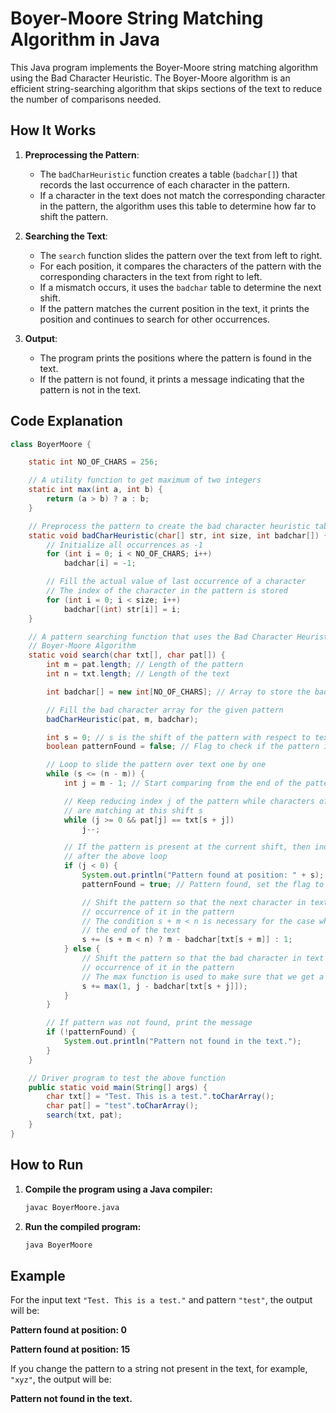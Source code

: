 # Boyer-Moore String Matching Algorithm in Java

This Java program implements the Boyer-Moore string matching algorithm using the Bad Character Heuristic. The Boyer-Moore algorithm is an efficient string-searching algorithm that skips sections of the text to reduce the number of comparisons needed.

## How It Works

1. **Preprocessing the Pattern**:

   - The `badCharHeuristic` function creates a table (`badchar[]`) that records the last occurrence of each character in the pattern.
   - If a character in the text does not match the corresponding character in the pattern, the algorithm uses this table to determine how far to shift the pattern.

2. **Searching the Text**:

   - The `search` function slides the pattern over the text from left to right.
   - For each position, it compares the characters of the pattern with the corresponding characters in the text from right to left.
   - If a mismatch occurs, it uses the `badchar` table to determine the next shift.
   - If the pattern matches the current position in the text, it prints the position and continues to search for other occurrences.

3. **Output**:
   - The program prints the positions where the pattern is found in the text.
   - If the pattern is not found, it prints a message indicating that the pattern is not in the text.

## Code Explanation

```java
class BoyerMoore {

    static int NO_OF_CHARS = 256;

    // A utility function to get maximum of two integers
    static int max(int a, int b) {
        return (a > b) ? a : b;
    }

    // Preprocess the pattern to create the bad character heuristic table
    static void badCharHeuristic(char[] str, int size, int badchar[]) {
        // Initialize all occurrences as -1
        for (int i = 0; i < NO_OF_CHARS; i++)
            badchar[i] = -1;

        // Fill the actual value of last occurrence of a character
        // The index of the character in the pattern is stored
        for (int i = 0; i < size; i++)
            badchar[(int) str[i]] = i;
    }

    // A pattern searching function that uses the Bad Character Heuristic of the
    // Boyer-Moore Algorithm
    static void search(char txt[], char pat[]) {
        int m = pat.length; // Length of the pattern
        int n = txt.length; // Length of the text

        int badchar[] = new int[NO_OF_CHARS]; // Array to store the bad character heuristic

        // Fill the bad character array for the given pattern
        badCharHeuristic(pat, m, badchar);

        int s = 0; // s is the shift of the pattern with respect to text
        boolean patternFound = false; // Flag to check if the pattern is found

        // Loop to slide the pattern over text one by one
        while (s <= (n - m)) {
            int j = m - 1; // Start comparing from the end of the pattern

            // Keep reducing index j of the pattern while characters of the pattern and text
            // are matching at this shift s
            while (j >= 0 && pat[j] == txt[s + j])
                j--;

            // If the pattern is present at the current shift, then index j will become -1
            // after the above loop
            if (j < 0) {
                System.out.println("Pattern found at position: " + s);
                patternFound = true; // Pattern found, set the flag to true

                // Shift the pattern so that the next character in text aligns with the last
                // occurrence of it in the pattern
                // The condition s + m < n is necessary for the case when the pattern occurs at
                // the end of the text
                s += (s + m < n) ? m - badchar[txt[s + m]] : 1;
            } else {
                // Shift the pattern so that the bad character in text aligns with the last
                // occurrence of it in the pattern
                // The max function is used to make sure that we get a positive shift
                s += max(1, j - badchar[txt[s + j]]);
            }
        }

        // If pattern was not found, print the message
        if (!patternFound) {
            System.out.println("Pattern not found in the text.");
        }
    }

    // Driver program to test the above function
    public static void main(String[] args) {
        char txt[] = "Test. This is a test.".toCharArray();
        char pat[] = "test".toCharArray();
        search(txt, pat);
    }
}
```

## How to Run

1. **Compile the program using a Java compiler:**
   ```sh
   javac BoyerMoore.java

2. **Run the compiled program:**
    ```sh
    java BoyerMoore

## Example

For the input text `"Test. This is a test."` and pattern `"test"`, the output will be:

**Pattern found at position: 0**

**Pattern found at position: 15**


If you change the pattern to a string not present in the text, for example, `"xyz"`, the output will be:

**Pattern not found in the text.**
